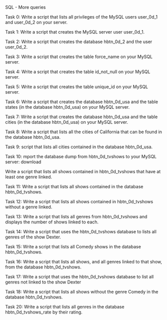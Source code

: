 SQL - More queries

Task 0: Write a script that lists all privileges of the MySQL users user_0d_1 and user_0d_2 on your server.

Task 1: Write a script that creates the MySQL server user user_0d_1. 

Task 2: Write a script that creates the database hbtn_0d_2 and the user user_0d_2.

Task 3: Write a script that creates the table force_name on your MySQL server.

Task 4: Write a script that creates the table id_not_null on your MySQL server.

Task 5: Write a script that creates the table unique_id on your MySQL server.

Task 6: Write a script that creates the database hbtn_0d_usa and the table states (in the database hbtn_0d_usa) on your MySQL server.

Task 7: Write a script that creates the database hbtn_0d_usa and the table cities (in the database hbtn_0d_usa) on your MySQL server.

Task 8: Write a script that lists all the cities of California that can be found in the database hbtn_0d_usa.

Task 9: script that lists all cities contained in the database hbtn_0d_usa.


Task 10: mport the database dump from hbtn_0d_tvshows to your MySQL server: download

Write a script that lists all shows contained in hbtn_0d_tvshows that have at least one genre linked.
        
Task 11: Write a script that lists all shows contained in the database hbtn_0d_tvshows. 

Task 12: Write a script that lists all shows contained in hbtn_0d_tvshows without a genre linked. 

Task 13: Write a script that lists all genres from hbtn_0d_tvshows and displays the number of shows linked to each.

Task 14: Write a script that uses the hbtn_0d_tvshows database to lists all genres of the show Dexter.

Task 15: Write a script that lists all Comedy shows in the database hbtn_0d_tvshows.

Task 16: Write a script that lists all shows, and all genres linked to that show, from the database hbtn_0d_tvshows.

Task 17: Write a script that uses the hbtn_0d_tvshows database to list all genres not linked to the show Dexter

Task 18: Write a script that lists all shows without the genre Comedy in the database hbtn_0d_tvshows.

Task 20: Write a script that lists all genres in the database hbtn_0d_tvshows_rate by their rating.